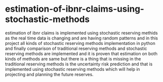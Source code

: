 # estimation-of-ibnr-claims-using-stochastic-methods
estimation of ibnr claims is implemented using stochastic reserving methids as the real time data is changing and are having random patterns and in this project all kinds of stochastic reserving methods implementation in python and finally comparison of traditional reserving methods and stochastic reserving methods are implemented and it is proven that estimation on both kinds of methods are same but there is a thing that is missing in the traditional reserving methods is the uncertainty risk prediction and that is implemented using stochastic reserving methods which will help in projecting and planning the future reserves.

